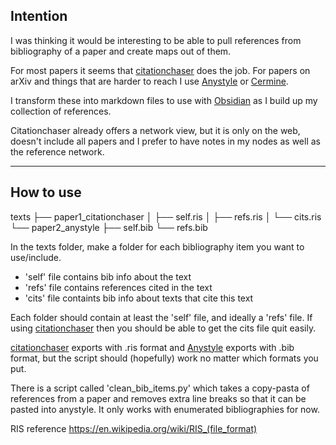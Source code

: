 ## Intention

I was thinking it would be interesting to be able to pull references from bibliography of a paper and create maps out of them.

For most papers it seems that [citationchaser](https://estech.shinyapps.io/citationchaser/) does the job. For papers on arXiv and things that are harder to reach I use [Anystyle](https://anystyle.io) or [Cermine](http://cermine.ceon.pl/i).

I transform these into markdown files to use with [Obsidian](https://obsidian.md) as I build up my collection of references.

Citationchaser already offers a network view, but it is only on the web, doesn't include all papers and I prefer to have notes in my nodes as well as the reference network.

--------------------
## How to use

texts
├── paper1_citationchaser
│  ├── self.ris
│  ├── refs.ris
│  └── cits.ris
└── paper2_anystyle
   ├── self.bib
   └── refs.bib

In the texts folder, make a folder for each bibliography item you want to use/include.

 - 'self' file contains bib info about the text
 - 'refs' file contains references cited in the text
 - 'cits' file containts bib info about texts that cite this text

Each folder should contain at least the 'self' file, and ideally a 'refs' file. If using [citationchaser](https://estech.shinyapps.io/citationchaser/) then you should be able to get the cits file quit easily.

[citationchaser](https://estech.shinyapps.io/citationchaser/) exports with .ris format and [Anystyle](https://anystyle.io) exports with .bib format, but the script should (hopefully) work no matter which formats you put.

There is a script called 'clean_bib_items.py' which takes a copy-pasta of references from a paper and removes extra line breaks so that it can be pasted into anystyle. It only works with enumerated bibliographies for now.


RIS reference
https://en.wikipedia.org/wiki/RIS_(file_format)
